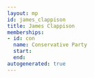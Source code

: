 ```yaml
---
layout: mp
id: james_clappison
title: James Clappison
memberships:
- id: con
  name: Conservative Party
  start: 
  end: 
autogenerated: true
---
```


